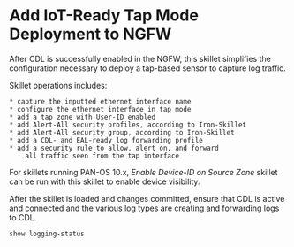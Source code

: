 # Add IoT-Ready Tap Mode Deployment to NGFW

After CDL is successfully enabled in the NGFW, this skillet simplifies the configuration
necessary to deploy a tap-based sensor to capture log traffic.

Skillet operations includes:

    * capture the inputted ethernet interface name
    * configure the ethernet interface in tap mode 
    * add a tap zone with User-ID enabled
    * add Alert-All security profiles, according to Iron-Skillet
    * add Alert-All security group, according to Iron-Skillet
    * add a CDL- and EAL-ready log forwarding profile
    * add a security rule to allow, alert on, and forward 
        all traffic seen from the tap interface

For skillets running PAN-OS 10.x, _Enable Device-ID on Source Zone_ skillet
can be run with this skillet to enable device visibility. 

After the skillet is loaded and changes committed, ensure that CDL is active and connected
and the various log types are creating and forwarding logs to CDL.

```angular2
show logging-status
```